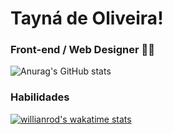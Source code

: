 # Tayná de Oliveira!
### Front-end / Web Designer 👩‍💻
![Anurag's GitHub stats](https://github-readme-stats.vercel.app/api?username=Tayna-Oliveira&show_icons=true&theme=highcontrast)
### Habilidades
[![willianrod's wakatime stats](https://github-readme-stats.vercel.app/api/wakatime?username=willianrod)](https://github.com/anuraghazra/github-readme-stats)